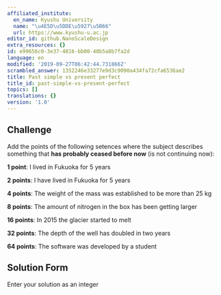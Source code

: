 ```yaml
---
affiliated_institute:
  en_name: Kyushu University
  name: "\u4E5D\u5DDE\u5927\u5B66"
  url: https://www.kyushu-u.ac.jp
editor_id: github.NanoScaleDesign
extra_resources: {}
id: e99656c0-3e37-4816-bb00-40b5a8b7fa2d
language: en
modified: '2019-09-27T06:42:44.731866Z'
scrambled_answer: 1352246e33277e9d3c9090a434fa72cfa6536ae2
title: Past simple vs present perfect
title_id: past-simple-vs-present-perfect
topics: []
translations: {}
version: '1.0'
---
```


## Challenge
Add the points of the following setences where the subject describes something that **has probably ceased before now** (is not continuing now):

**1 point**: I lived in Fukuoka for 5 years

**2 points**: I have lived in Fukuoka for 5 years

**4 points**: The weight of the mass was established to be more than 25 kg

**8 points**: The amount of nitrogen in the box has been getting larger

**16 points**: In 2015 the glacier started to melt

**32 points**: The depth of the well has doubled in two years

**64 points**: The software was developed by a student

## Solution Form

Enter your solution as an integer


